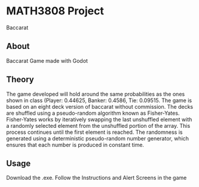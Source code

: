 # MATH3808 Project
Baccarat 

## About
Baccarat Game made with Godot

## Theory
The game developed will hold around the same probabilities as the ones shown in class (Player: 0.44625, Banker: 0.4586, Tie: 0.09515. The game is based on an eight deck version of baccarat without commission. The decks are shuffled using a pseudo-random algorithm known as Fisher-Yates. Fisher-Yates works by iteratively swapping the last unshuffled element with a randomly selected element from the unshuffled portion of the array. This process continues until the first element is reached. The randomness is generated using a deterministic pseudo-random number generator, which ensures that each number is produced in constant time.


## Usage
Download the .exe. Follow the Instructions and Alert Screens in the game
